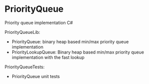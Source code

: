 # PriorityQueue

Priority queue implementation C#

PriorityQueueLib:
 - PriorityQueue: binary heap based min/max priority queue implementation
 - PriorityLookupQueue: Binary heap based min/max priority queue implementation with the fast lookup

PriorityQueueTests:
 - PriorityQueue unit tests


